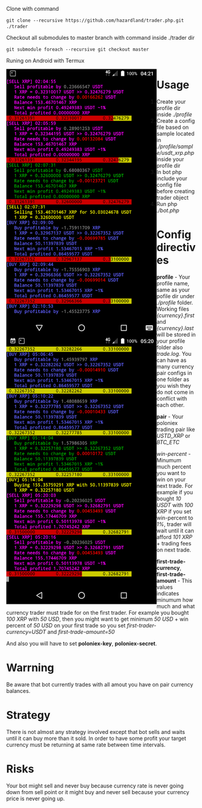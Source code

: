 Clone with command
```
git clone --recursive https://github.com/hazardland/trader.php.git ./trader
```
Checkout all submodules to master branch with command inside ./trader dir
```
git submodule foreach --recursive git checkout master
```
Runing on Android with Termux

<div>
<img src="./doc/images/xrp_sell.png" width="400" style='float:left'/>
<img src="./doc/images/xrp_buy.png" width="400" style='float:left'/>
</div>

# Usage

1. Create your profile dir inside *./profile*
2. Create a config file based on sample located in *./profile/sample/usdt_xrp.php* inside your profile dir
3. In bot php include your config file before creating trader object
4. Run php *./bot.php*

# Config directives

**profile** - Your profile name, same as your pofile dir under *./profile* folder. Working files *{currency}.first* and *{currency}.last* will be stored in your profile folder also *trade.log*. You can have as many currency pair configs in one folder as you wish they do not come in conflict with each other.

**pair** - Your poloniex trading pair like *USTD_XRP* or *BTC_ETC*

*win-percent* - Minumum much percent you want to win on your next trade. For example if you bought *10 USDT* with *100 XRP* if you set win-percent to *1%*, trader will wait until it can afford *101 XRP* + trading fees on next trade.

**first-trade-currency**, **first-trade-amount** - This values indicates minumum how much and what currency trader must trade for on the first trader. For example you bought *100 XRP* with *50 USD*, then you might want to get minimum *50 USD* + win percent of *50 USD* on your first trade so you set *first-trader-currency=USDT* and *first-trade-amount=50*

And also you will have to set **poloniex-key**, **poloniex-secret**.

# Warrning

Be aware that bot currently trades with all amout you have on pair currency balances.

# Strategy

There is not almost any strategy involved except that bot sells and waits until it can buy more than it sold. In order to have some profit your target currency must be returning at same rate between time intervals.

# Risks

Your bot might sell and never buy because currency rate is never going down from sell point or it might buy and never sell because your currency price is never going up.
